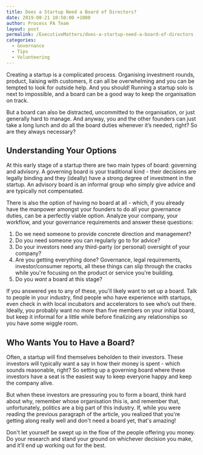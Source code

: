 ```yaml
---
title: Does a Startup Need a Board of Directors?
date: 2019-08-21 10:50:00 +1000
author: Process PA Team
layout: post
permalink: /ExecutiveMatters/does-a-startup-need-a-board-of-directors
categories:
  - Governance
  - Tips
  - Volunteering
---
```


Creating a startup is a complicated process. Organising investment rounds, product, liaising with customers, it can all be overwhelming and you can be tempted to look for outside help. And you should\! Running a startup solo is next to impossible, and a board can be a good way to keep the organisation on track.

But a board can also be distracted, uncommitted to the organisation, or just generally hard to manage. And anyway, you and the other founders can just take a long lunch and do all the board duties whenever it’s needed, right? So are they always necessary?

## **Understanding Your Options**

At this early stage of a startup there are two main types of board: governing and advisory. A governing board is your traditional kind - their decisions are legally binding and they (ideally) have a strong degree of investment in the startup. An advisory board is an informal group who simply give advice and are typically not compensated.

There is also the option of having no board at all - which, if you already have the manpower amongst your founders to do all your governance duties, can be a perfectly viable option. Analyze your company, your workflow, and your governance requirements and answer these questions:&nbsp;

1. Do we need someone to provide concrete direction and management?
2. Do you need someone you can regularly go to for advice?
3. Do your investors need any third-party (or personal) oversight of your company?&nbsp;
4. Are you getting everything done? Governance, legal requirements, investor/consumer reports, all these things can slip through the cracks while you're focusing on the product or service you're building.
5. Do you *want* a board at this stage?

If you answered yes to any of these, you'll likely want to set up a board. Talk to people in your industry, find people who have experience with startups, even check in with local incubators and accelerators to see who’s out there. Ideally, you probably want no more than five members on your initial board, but keep it informal for a little while before finalizing any relationships so you have some wiggle room.&nbsp;

## **Who Wants You to Have a Board?**

Often, a startup will find themselves beholden to their investors. These investors will typically want a say in how their money is spent - which sounds reasonable, right? So setting up a governing board where these investors have a seat is the easiest way to keep everyone happy and keep the company alive.

But when these investors are pressuring you to form a board, think hard about why, remember whose organisation this is, and remember that, unfortunately, politics are a big part of this industry. If, while you were reading the previous paragraph of the article, you realized that you're getting along really well and don't need a board yet, that's amazing\!

Don't let yourself be swept up in the flow of the people offering you money. Do your research and stand your ground on whichever decision you make, and it’ll end up working out for the best.